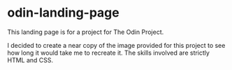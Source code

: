 # odin-landing-page

This landing page is for a project for The Odin Project.

I decided to create a near copy of the image provided for this project to see how long it would take me to recreate it.
The skills involved are strictly HTML and CSS.